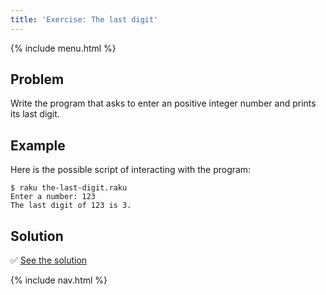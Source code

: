 ```yaml
---
title: 'Exercise: The last digit'
---
```


{% include menu.html %}

## Problem

Write the program that asks to enter an positive integer number and prints its last digit.

## Example

Here is the possible script of interacting with the program:

```console
$ raku the-last-digit.raku
Enter a number: 123
The last digit of 123 is 3.
```

## Solution

✅ [See the solution](solution)

{% include nav.html %}
